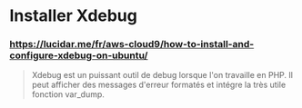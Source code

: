 # Installer Xdebug
### https://lucidar.me/fr/aws-cloud9/how-to-install-and-configure-xdebug-on-ubuntu/
> Xdebug est un puissant outil de debug lorsque l'on travaille en PHP. Il peut afficher des messages d'erreur formatés et intégre la très utile fonction var_dump.

